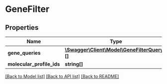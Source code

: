 # GeneFilter

## Properties
Name | Type | Description | Notes
------------ | ------------- | ------------- | -------------
**gene_queries** | [**\Swagger\Client\Model\GeneFilterQuery[][]**](array.md) |  | [optional] 
**molecular_profile_ids** | **string[]** |  | [optional] 

[[Back to Model list]](../README.md#documentation-for-models) [[Back to API list]](../README.md#documentation-for-api-endpoints) [[Back to README]](../README.md)



